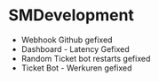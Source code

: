 # SMDevelopment  


- Webhook Github gefixed
- Dashboard - Latency Gefixed
- Random Ticket bot restarts gefixed
- Ticket Bot - Werkuren gefixed












